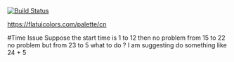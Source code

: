 [![Build Status](https://travis-ci.org/bisho1995/join-us-design-lab.svg?branch=master)](https://travis-ci.org/bisho1995/join-us-design-lab)

https://flatuicolors.com/palette/cn

#Time Issue
Suppose the start time is 1 to 12 then no problem
from 15 to 22 no problem
but from 23 to 5 what to do ?
I am suggesting do something like 24 + 5
